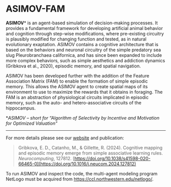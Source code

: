 # ASIMOV-FAM

**ASIMOV*** is an agent-based simulation of decision-making processes. It provides a fundamental framework for developing artificial animal behavior and cognition through step-wise modifications, where pre-existing circuitry is plausibly modified for changing function and tested, as in natural evolutionary exaptation. ASIMOV contains a cognitive architecture that is based on the behaviors and neuronal circuitry of the simple predatory sea slug Pleurobranchaea californica, and has since been expanded to include more complex behaviors, such as simple aesthetics and addiction dynamics (Gribkova et al., 2020), episodic memory, and spatial navigation.

ASIMOV has been developed further with the addition of the Feature Association Matrix (FAM) to enable the formation of simple episodic memory. This allows the ASIMOV agent to create spatial maps of its environment to use to maximize the rewards that it obtains in foraging. The FAM is an abstraction of physiological circuits implicated in episodic memory, such as the auto- and hetero-associative circuits of the hippocampus.

 **ASIMOV – short for “Algorithm of Selectivity by Incentive and Motivation for Optimized Valuation"*
 
------------------------------------------------------------------------------------------------------------

For more details please see our [website](https://publish.illinois.edu/slug-city/asimov/) and publication:
> Gribkova, E. D., Catanho, M., & Gillette, R. (2024). Cognitive mapping and episodic memory emerge from simple associative learning rules. _Neurocomputing_, 127812. [https://doi.org/10.1038/s41598-020-66465-0](https://doi.org/10.1016/j.neucom.2024.127812)


To run ASIMOV and inspect the code, the multi-agent modeling program NetLogo must be acquired from https://ccl.northwestern.edu/netlogo/.
